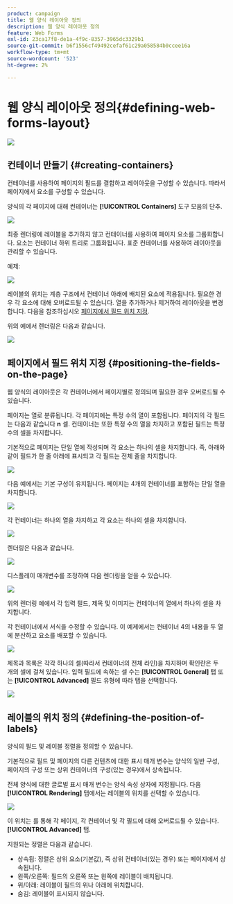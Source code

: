 ```yaml
---
product: campaign
title: 웹 양식 레이아웃 정의
description: 웹 양식 레이아웃 정의
feature: Web Forms
exl-id: 23ca17f8-de1a-4f9c-8357-3965dc3329b1
source-git-commit: b6f1556cf49492cefaf61c29a058584b0ccee16a
workflow-type: tm+mt
source-wordcount: '523'
ht-degree: 2%

---
```


# 웹 양식 레이아웃 정의{#defining-web-forms-layout}

![](../../assets/common.svg)

## 컨테이너 만들기 {#creating-containers}

컨테이너를 사용하여 페이지의 필드를 결합하고 레이아웃을 구성할 수 있습니다. 따라서 페이지에서 요소를 구성할 수 있습니다.

양식의 각 페이지에 대해 컨테이너는 **[!UICONTROL Containers]** 도구 모음의 단추.

![](assets/s_ncs_admin_survey_containers_add.png)

최종 렌더링에 레이블을 추가하지 않고 컨테이너를 사용하여 페이지 요소를 그룹화합니다. 요소는 컨테이너 하위 트리로 그룹화됩니다. 표준 컨테이너를 사용하여 레이아웃을 관리할 수 있습니다.

예제:

![](assets/s_ncs_admin_survey_containers_std_arbo.png)

레이블의 위치는 계층 구조에서 컨테이너 아래에 배치된 요소에 적용됩니다. 필요한 경우 각 요소에 대해 오버로드될 수 있습니다. 열을 추가하거나 제거하여 레이아웃을 변경합니다. 다음을 참조하십시오 [페이지에서 필드 위치 지정](#positioning-the-fields-on-the-page).

위의 예에서 렌더링은 다음과 같습니다.

![](assets/s_ncs_admin_survey_containers_std_ex.png)

## 페이지에서 필드 위치 지정 {#positioning-the-fields-on-the-page}

웹 양식의 레이아웃은 각 컨테이너에서 페이지별로 정의되며 필요한 경우 오버로드될 수 있습니다.

페이지는 열로 분류됩니다. 각 페이지에는 특정 수의 열이 포함됩니다. 페이지의 각 필드는 다음과 같습니다 **n** 셀. 컨테이너는 또한 특정 수의 열을 차지하고 포함된 필드는 특정 수의 셀을 차지합니다.

기본적으로 페이지는 단일 열에 작성되며 각 요소는 하나의 셀을 차지합니다. 즉, 아래와 같이 필드가 한 줄 아래에 표시되고 각 필드는 전체 줄을 차지합니다.

![](assets/s_ncs_admin_survey_container_ex.png)

다음 예에서는 기본 구성이 유지됩니다. 페이지는 4개의 컨테이너를 포함하는 단일 열을 차지합니다.

![](assets/s_ncs_admin_survey_container_ex0.png)

각 컨테이너는 하나의 열을 차지하고 각 요소는 하나의 셀을 차지합니다.

![](assets/s_ncs_admin_survey_container_ex0a.png)

렌더링은 다음과 같습니다.

![](assets/s_ncs_admin_survey_container_ex0_rend.png)

디스플레이 매개변수를 조정하여 다음 렌더링을 얻을 수 있습니다.

![](assets/s_ncs_admin_survey_container_ex1_rend.png)

위의 렌더링 예에서 각 입력 필드, 제목 및 이미지는 컨테이너의 열에서 하나의 셀을 차지합니다.

각 컨테이너에서 서식을 수정할 수 있습니다. 이 예제에서는 컨테이너 4의 내용을 두 열에 분산하고 요소를 배포할 수 있습니다.

![](assets/s_ncs_admin_survey_container_ex2_rend.png)

제목과 목록은 각각 하나의 셀(따라서 컨테이너의 전체 라인)을 차지하며 확인란은 두 개의 셀에 걸쳐 있습니다. 입력 필드에 속하는 셀 수는 **[!UICONTROL General]** 탭 또는 **[!UICONTROL Advanced]** 필드 유형에 따라 탭을 선택합니다.

![](assets/s_ncs_admin_survey_container_ex2.png)

## 레이블의 위치 정의 {#defining-the-position-of-labels}

양식의 필드 및 레이블 정렬을 정의할 수 있습니다.

기본적으로 필드 및 페이지의 다른 컨텐츠에 대한 표시 매개 변수는 양식의 일반 구성, 페이지의 구성 또는 상위 컨테이너의 구성(있는 경우)에서 상속됩니다.

전체 양식에 대한 글로벌 표시 매개 변수는 양식 속성 상자에 지정됩니다. 다음 **[!UICONTROL Rendering]** 탭에서는 레이블의 위치를 선택할 수 있습니다.

![](assets/s_ncs_admin_survey_label_position.png)

이 위치는 를 통해 각 페이지, 각 컨테이너 및 각 필드에 대해 오버로드될 수 있습니다. **[!UICONTROL Advanced]** 탭.

지원되는 정렬은 다음과 같습니다.

* 상속됨: 정렬은 상위 요소(기본값), 즉 상위 컨테이너(있는 경우) 또는 페이지에서 상속됩니다.
* 왼쪽/오른쪽: 필드의 오른쪽 또는 왼쪽에 레이블이 배치됩니다.
* 위/아래: 레이블이 필드의 위나 아래에 위치합니다.
* 숨김: 레이블이 표시되지 않습니다.
